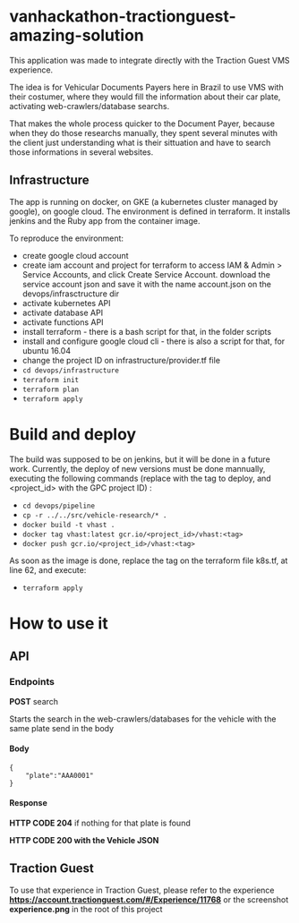# vanhackathon-tractionguest-amazing-solution

This application was made to integrate directly with the Traction Guest VMS experience.

The idea is for Vehicular Documents Payers here in Brazil to use VMS with their costumer, where they would fill the information about their car plate, activating web-crawlers/database searchs.

That makes the whole process quicker to the Document Payer, because when they do those researchs manually, they spent several minutes with the client just understanding what is their sittuation and  have to search those informations in several websites.

## Infrastructure

The app is running on docker, on GKE (a kubernetes cluster managed by google), on google cloud.
The environment is defined in terraform. It installs jenkins and the Ruby app from the container image.

To reproduce the environment:
- create google cloud account
- create iam account and project for terraform to access
	IAM & Admin > Service Accounts, and click Create Service Account.
	download the service account json and save it with the name account.json on the devops/infrasctructure dir
- activate kubernetes API
- activate database API
- activate functions API
- install terraform - there is a bash script for that, in the folder scripts
- install and configure google cloud cli - there is also a script for that, for ubuntu 16.04
- change the project ID on infrastructure/provider.tf file
- ```cd devops/infrastructure```
- ```terraform init```
- ```terraform plan```
- ```terraform apply```

# Build and deploy
The build was supposed to be on jenkins, but it will be done in a future work.
Currently, the deploy of new versions must be done mannually, executing the following commands (replace <tag> with the tag to deploy, and <project_id> with the GPC project ID) :
- ```cd devops/pipeline```
- ```cp -r ../../src/vehicle-research/* .```
- ```docker build -t vhast .```
- ```docker tag vhast:latest gcr.io/<project_id>/vhast:<tag>```
- ```docker push gcr.io/<project_id>/vhast:<tag>```

As soon as the image is done, replace the tag on the terraform file k8s.tf, at line 62, and execute:
- ```terraform apply```

# How to use it

## API

### Endpoints

__POST__ search

Starts the search in the web-crawlers/databases for the vehicle with the same plate send in the body

#### Body
    {
	    "plate":"AAA0001"
    }


#### Response
__HTTP CODE 204__ if nothing for that plate is found

__HTTP CODE 200 with the Vehicle JSON__ 

## Traction Guest

To use that experience in Traction Guest, please refer to the experience __https://account.tractionguest.com/#/Experience/11768__ or the screenshot __experience.png__ in the root of this project 